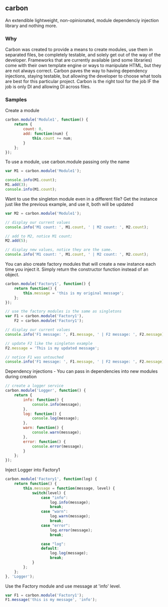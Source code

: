## carbon

An extendible lightweight, non-opinionated, module dependenciy injection library and nothing more.

### Why

Carbon was created to provide a means to create modules, use them in separated files, be completely testable, and solely get out of the way of
the developer.  Frameworks that are currently available (and some libraries) come with their own template engine or ways to manipulate HTML, but 
they are not always correct.  Carbon paves the way to having dependency injections, staying testable, but allowing the developer to choose what 
tools are best for this particular project.  Carbon is the right tool for the job IF the job is only DI and allowing DI across files.

### Samples

Create a module
```javascript
carbon.module('Module1', function() {
    return {
        count: 0,
        add: function(num) {
            this.count += num;
        }
    }; 
});
```

To use a module, use carbon.module passing only the name
```javascript
var M1 = carbon.module('Module1');

console.info(M1.count);
M1.add(3);
console.info(M1.count);
```

Want to use the singleton module even in a different file?  Get the instance just like the previous example, and use it, both will be updated
```javascript
var M2 = carbon.module('Module1');

// display our current values
console.info('M1 count: ', M1.count, ' | M2 count: ', M2.count);

// add to M2, notice M1 count;
M2.add(5);

// display new values, notice they are the same.
console.info('M1 count: ', M1.count, ' | M2 count: ', M2.count);
```

You can also create factory modules that will create a new instance each time you inject it.  Simply return the constructor function instead
of an object.
```javascript
carbon.module('Factory1', function() {
    return function() {
        this.message = 'this is my original message';
    }; 
});

// use the factory modules is the same as singletons
var F1 = carbon.module('Factory1'),
    F2 = carbon.module('Factory1');

// display our current values
console.info('F1 message: ', F1.message, ' | F2 message: ', F2.message);

// update F2 like the singleton example
F2.message = 'This is my updated message';

// notice F1 was untouched
console.info('F1 message: ', F1.message, ' | F2 message: ', F2.message);
```

Dependency injections - You can pass in dependencies into new modules during creation
```javascript
// create a logger service
carbon.module('Logger', function() {
    return {
        info: function() {
            console.info(message);
        },
        log: function() {
            console.log(message);
        },
        warn: function() {
            console.warn(message);
        },
        error: function() {
            console.error(message);
        }
    };    
});
```

Inject Logger into Factory1
```javascript
carbon.module('Factory1', function(log) {
    return function() {
        this.message = function(message, level) {
            switch(level) {
                case "info":
                    log.info(message);
                    break;
                case "warn":
                    log.warn(message);
                    break;
                case "error":
                    log.error(message);
                    break;

                case "log":
                default:
                    log.log(message);
                    break;
            }
        };
    }; 
}, 'Logger');
```
Use the Factory module and use message at 'info' level.
```javascript
var F1 = carbon.module('Factory1');
F1.message('this is my message', 'info');
```

